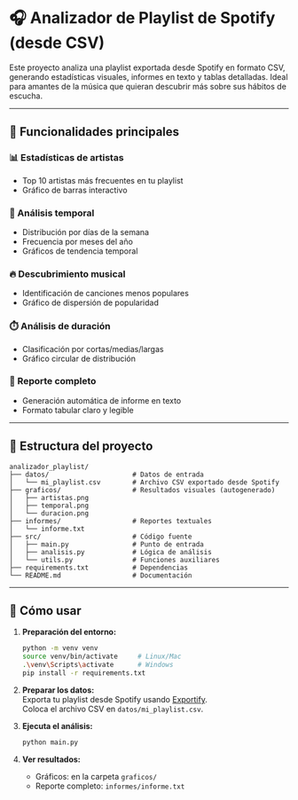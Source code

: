 # 🎧 Analizador de Playlist de Spotify (desde CSV)

Este proyecto analiza una playlist exportada desde Spotify en formato CSV, generando estadísticas visuales, informes en texto y tablas detalladas. Ideal para amantes de la música que quieran descubrir más sobre sus hábitos de escucha.

---

## 🧰 Funcionalidades principales

### 📊 Estadísticas de artistas
- Top 10 artistas más frecuentes en tu playlist
- Gráfico de barras interactivo

### 📅 Análisis temporal
- Distribución por días de la semana
- Frecuencia por meses del año
- Gráficos de tendencia temporal

### 🔥 Descubrimiento musical
- Identificación de canciones menos populares
- Gráfico de dispersión de popularidad

### ⏱️ Análisis de duración
- Clasificación por cortas/medias/largas
- Gráfico circular de distribución

### 📝 Reporte completo
- Generación automática de informe en texto
- Formato tabular claro y legible

---

## 📂 Estructura del proyecto
```
analizador_playlist/
├── datos/                     # Datos de entrada
│   └── mi_playlist.csv        # Archivo CSV exportado desde Spotify
├── graficos/                  # Resultados visuales (autogenerado)
│   ├── artistas.png
│   ├── temporal.png
│   └── duracion.png
├── informes/                  # Reportes textuales
│   └── informe.txt
├── src/                       # Código fuente
│   ├── main.py                # Punto de entrada
│   ├── analisis.py            # Lógica de análisis
│   └── utils.py               # Funciones auxiliares
├── requirements.txt           # Dependencias
└── README.md                  # Documentación
```

---

## 🚀 Cómo usar

1. **Preparación del entorno:**

    ```bash
    python -m venv venv
    source venv/bin/activate     # Linux/Mac
    .\venv\Scripts\activate      # Windows
    pip install -r requirements.txt
    ```

2. **Preparar los datos:**  
   Exporta tu playlist desde Spotify usando [Exportify](https://exportify.net).  
   Coloca el archivo CSV en `datos/mi_playlist.csv`.

3. **Ejecuta el análisis:**

    ```bash
    python main.py
    ```

4. **Ver resultados:**  
   - Gráficos: en la carpeta `graficos/`  
   - Reporte completo: `informes/informe.txt`

